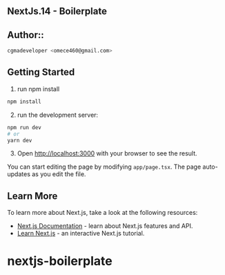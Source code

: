 ## NextJs.14 - Boilerplate

## Author:: 
```bash
cgmadeveloper <omece460@gmail.com>
```

## Getting Started

1. run npm install

```bash
npm install
```

2. run the development server:

```bash
npm run dev
# or
yarn dev
```

3. Open [http://localhost:3000](http://localhost:3000) with your browser to see the result.

You can start editing the page by modifying `app/page.tsx`. The page auto-updates as you edit the file.

## Learn More

To learn more about Next.js, take a look at the following resources:

- [Next.js Documentation](https://nextjs.org/docs) - learn about Next.js features and API.
- [Learn Next.js](https://nextjs.org/learn) - an interactive Next.js tutorial.
# nextjs-boilerplate
